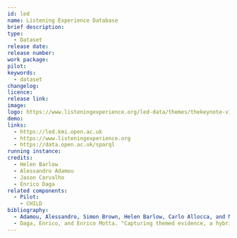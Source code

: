 ```yaml
---
id: led
name: Listening Experience Database
brief description:
type:
  - Dataset
release date: 
release number:
work package:
pilot:
keywords:
  - dataset
changelog:
licence:
release link:
image:
logo: https://www.listeningexperience.org/led-data/themes/thekeynote-v1-01/images/logo.png
demo: 
links: 
  - https://led.kmi.open.ac.uk
  - https://www.listeningexperience.org
  - https://data.open.ac.uk/sparql
running instance:
credits: 
  - Helen Barlow
  - Alessandro Adamou 
  - Jason Carvalho
  - Enrico Daga  
related components:
  - Pilot:
  	- CHILD 
bibliography: 
  - Adamou, Alessandro, Simon Brown, Helen Barlow, Carlo Allocca, and Mathieu d’Aquin. "Crowdsourcing Linked Data on listening experiences through reuse and enhancement of library data." International Journal on Digital Libraries 20, no. 1 (2019): 61-79. http://oro.open.ac.uk/42045/1/paper_74.pdf
  - Daga, Enrico, and Enrico Motta. "Capturing themed evidence, a hybrid approach." In Proceedings of the 10th International Conference on Knowledge Capture, pp. 93-100. 2019. http://oro.open.ac.uk/67014/1/TE_Preprint_V1.pdf
--- 
```


